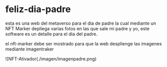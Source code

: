 # feliz-dia-padre
esta es una web del metaverso para el dia de padre la cual mediante un NFT Marker depliega varias fotos en las que sale mi padre y yo, este software es un detalle para el dia del padre.

el nft-marker debe ser mostrado para que la web desplienge las imagenes mediante imagentraker

![NFT-Ativador(./imagen/imagenpadre.png)